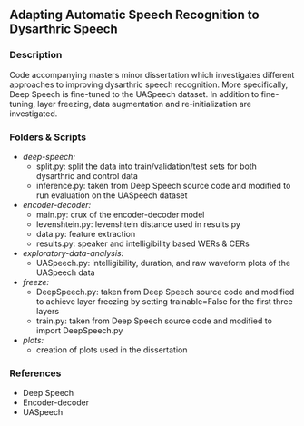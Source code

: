 ## Adapting Automatic Speech Recognition to Dysarthric Speech

### Description

Code accompanying masters minor dissertation which investigates different approaches to improving dysarthric speech recognition. More specifically, Deep Speech is fine-tuned to the UASpeech dataset. In addition to fine-tuning, layer freezing, data augmentation and re-initialization are investigated. 

### Folders & Scripts

* *deep-speech:* 
  * split.py: split the data into train/validation/test sets for both dysarthric and control data 
  * inference.py: taken from Deep Speech source code and modified to run evaluation on the UASpeech dataset
* *encoder-decoder:*  
  * main.py: crux of the encoder-decoder model
  * levenshtein.py: levenshtein distance used in results.py
  * data.py: feature extraction
  * results.py: speaker and intelligibility based WERs & CERs
* *exploratory-data-analysis:* 
  *  UASpeech.py: intelligibility, duration, and raw waveform plots of the UASpeech data
* *freeze:* 
  * DeepSpeech.py: taken from Deep Speech source code and modified to achieve layer freezing by setting trainable=False for the first three layers
  * train.py: taken from Deep Speech source code and modified to import DeepSpeech.py
* *plots:* 
  * creation of plots used in the dissertation

### References

* Deep Speech
* Encoder-decoder
* UASpeech
